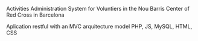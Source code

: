 Activities Administration System for Voluntiers in the Nou Barris Center of Red Cross in Barcelona

Aplication restful with an MVC arquitecture model
PHP, JS, MySQL, HTML, CSS
